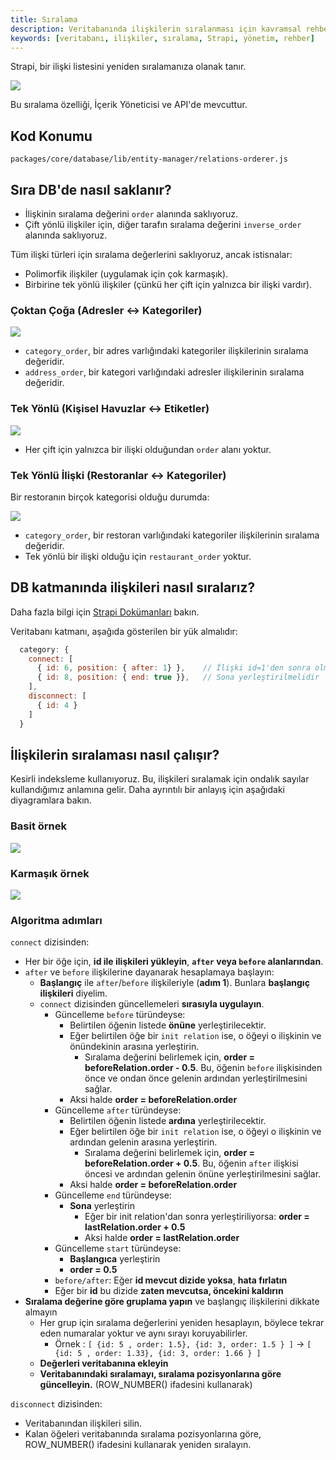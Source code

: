 ```yaml
---
title: Sıralama
description: Veritabanında ilişkilerin sıralanması için kavramsal rehber. Bu rehber, Strapi uygulamanızda ilişkileri nasıl sıralayacağınızı anlamanıza yardımcı olacak. Sıralama işlemleri için kullanılan yöntemler ve pratik örnekler sunulmaktadır.
keywords: [veritabanı, ilişkiler, sıralama, Strapi, yönetim, rehber]
---
```


Strapi, bir ilişki listesini yeniden sıralamanıza olanak tanır.

![](../../../../../../images/cikti/backend/strapi/static/img/database/reordering.png)

Bu sıralama özelliği, İçerik Yöneticisi ve API'de mevcuttur.

## Kod Konumu

`packages/core/database/lib/entity-manager/relations-orderer.js`

## Sıra DB'de nasıl saklanır?

- İlişkinin sıralama değerini `order` alanında saklıyoruz.
- Çift yönlü ilişkiler için, diğer tarafın sıralama değerini `inverse_order` alanında saklıyoruz.

Tüm ilişki türleri için sıralama değerlerini saklıyoruz, ancak istisnalar:

- Polimorfik ilişkiler (uygulamak için çok karmaşık).
- Birbirine tek yönlü ilişkiler (çünkü her çift için yalnızca bir ilişki vardır).

### Çoktan Çoğa (Adresler &lt;-&gt; Kategoriler)

![](../../../../../../images/cikti/backend/strapi/static/img/database/m2m-example.png)

- `category_order`, bir adres varlığındaki kategoriler ilişkilerinin sıralama değeridir.
- `address_order`, bir kategori varlığındaki adresler ilişkilerinin sıralama değeridir.

### Tek Yönlü (Kişisel Havuzlar &lt;-&gt; Etiketler)

![](../../../../../../images/cikti/backend/strapi/static/img/database/o2o-example.png)

- Her çift için yalnızca bir ilişki olduğundan `order` alanı yoktur.

### Tek Yönlü İlişki (Restoranlar &lt;-&gt; Kategoriler)

Bir restoranın birçok kategorisi olduğu durumda:

![](../../../../../../images/cikti/backend/strapi/static/img/database/mw-example.png)

- `category_order`, bir restoran varlığındaki kategoriler ilişkilerinin sıralama değeridir.
- Tek yönlü bir ilişki olduğu için `restaurant_order` yoktur.

## DB katmanında ilişkileri nasıl sıralarız?

Daha fazla bilgi için [Strapi Dokümanları](https://docs.strapi.io/dev-docs/api/rest/relations#connect) bakın.

Veritabanı katmanı, aşağıda gösterilen bir yük almalıdır:

```js
  category: {
    connect: [
      { id: 6, position: { after: 1} },    // İlişki id=1'den sonra olmalıdır
      { id: 8, position: { end: true }},   // Sona yerleştirilmelidir
    ],
    disconnect: [
      { id: 4 }
    ]
  }
```

## İlişkilerin sıralaması nasıl çalışır?

Kesirli indeksleme kullanıyoruz. Bu, ilişkileri sıralamak için ondalık sayılar kullandığımız anlamına gelir. Daha ayrıntılı bir anlayış için aşağıdaki diyagramlara bakın.

### Basit örnek

![](../../../../../../images/cikti/backend/strapi/static/img/database/reordering-algo-1.png)

### Karmaşık örnek

![](../../../../../../images/cikti/backend/strapi/static/img/database/reordering-algo-2.png)

### Algoritma adımları

`connect` dizisinden:

- Her bir öğe için, **id ile ilişkileri yükleyin**, **`after` veya `before` alanlarından**.
- `after` ve `before` ilişkilerine dayanarak hesaplamaya başlayın:
  - **Başlangıç** ile `after`/`before` ilişkileriyle (**adım 1**). Bunlara **başlangıç ilişkileri** diyelim.
  - `connect` dizisinden güncellemeleri **sırasıyla uygulayın**.
    - Güncelleme `before` türündeyse:
      - Belirtilen öğenin listede **önüne** yerleştirilecektir.
      - Eğer belirtilen öğe bir `init relation` ise, o öğeyi o ilişkinin ve önündekinin arasına yerleştirin.
        - Sıralama değerini belirlemek için, **order = beforeRelation.order - 0.5**. Bu, öğenin `before` ilişkisinden önce ve ondan önce gelenin ardından yerleştirilmesini sağlar.
      - Aksi halde **order = beforeRelation.order**
    - Güncelleme `after` türündeyse:
      - Belirtilen öğenin listede **ardına** yerleştirilecektir.
      - Eğer belirtilen öğe bir `init relation` ise, o öğeyi o ilişkinin ve ardından gelenin arasına yerleştirin.
        - Sıralama değerini belirlemek için, **order = beforeRelation.order + 0.5**. Bu, öğenin `after` ilişkisi öncesi ve ardından gelenin önüne yerleştirilmesini sağlar.
      - Aksi halde **order = beforeRelation.order**
    - Güncelleme `end` türündeyse:
      - **Sona** yerleştirin
        - Eğer bir init relation'dan sonra yerleştiriliyorsa: **order = lastRelation.order + 0.5**
        - Aksi halde **order = lastRelation.order**
    - Güncelleme `start` türündeyse:
      - **Başlangıca** yerleştirin
      - **order = 0.5**
    - `before/after`: Eğer **id mevcut dizide yoksa**, **hata fırlatın**
    - Eğer bir **id** bu dizide **zaten mevcutsa, öncekini kaldırın**
- **Sıralama değerine göre gruplama yapın** ve başlangıç ilişkilerini dikkate almayın
  - Her grup için sıralama değerlerini yeniden hesaplayın, böylece tekrar eden numaralar yoktur ve aynı sırayı koruyabilirler.
    - Örnek : `[ {id: 5 , order: 1.5}, {id: 3, order: 1.5 } ]` → `[ {id: 5 , order: 1.33}, {id: 3, order: 1.66 } ]`
  - **Değerleri veritabanına ekleyin**
  - **Veritabanındaki sıralamayı, sıralama pozisyonlarına göre güncelleyin.** (ROW_NUMBER() ifadesini kullanarak)

`disconnect` dizisinden:

- Veritabanından ilişkileri silin.
- Kalan öğeleri veritabanında sıralama pozisyonlarına göre, ROW_NUMBER() ifadesini kullanarak yeniden sıralayın.